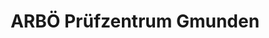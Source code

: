 ---
title: "ARBÖ Prüfzentrum Gmunden"
url: /gmunden/arboe-pruefzentrum-gmunden/
shop: Autowerkstatt
---